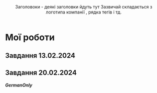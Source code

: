 <!DOCTYPE html>
<html>
<head>
    <meta charset="utf-8">
    <title>Заголовки</title>
  </head>
  <body>
      <header> 
          Заголовоки - деякі заголовки йдуть тут
          Зазвичай складається з логотипа
          компанії , рядка тегів і тд.
      </header>
      <h1>Мої роботи</h1>
      <section> 
        <a href"Z13022024.html"> <h2> Завдання 13.02.2024 </h2></a>
        <a href"Z20022024.html"> <h2> Завдання 20.02.2024 </h2></a>
      </section>
      <footer> 
        <h5>GermanOnly</h5>
      </footer>
  </body>
    </html>
